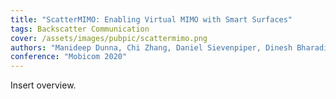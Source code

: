 ```yaml
---
title: "ScatterMIMO: Enabling Virtual MIMO with Smart Surfaces"
tags: Backscatter Communication
cover: /assets/images/pubpic/scattermimo.png
authors: "Manideep Dunna, Chi Zhang, Daniel Sievenpiper, Dinesh Bharadia"
conference: "Mobicom 2020"
---
```


Insert overview.